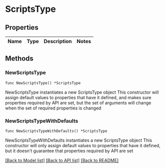 # ScriptsType

## Properties

Name | Type | Description | Notes
------------ | ------------- | ------------- | -------------

## Methods

### NewScriptsType

`func NewScriptsType() *ScriptsType`

NewScriptsType instantiates a new ScriptsType object
This constructor will assign default values to properties that have it defined,
and makes sure properties required by API are set, but the set of arguments
will change when the set of required properties is changed

### NewScriptsTypeWithDefaults

`func NewScriptsTypeWithDefaults() *ScriptsType`

NewScriptsTypeWithDefaults instantiates a new ScriptsType object
This constructor will only assign default values to properties that have it defined,
but it doesn't guarantee that properties required by API are set


[[Back to Model list]](../README.md#documentation-for-models) [[Back to API list]](../README.md#documentation-for-api-endpoints) [[Back to README]](../README.md)


